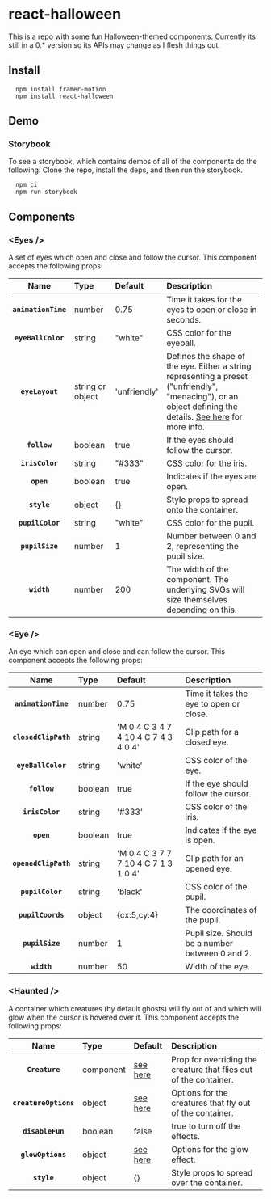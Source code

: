 # react-halloween

This is a repo with some fun Halloween-themed components. Currently its still in a 0.\* version so its APIs may change as I flesh things out.

## Install

```
  npm install framer-motion
  npm install react-halloween
```

## Demo

### Storybook

To see a storybook, which contains demos of all of the components do the following: Clone the repo, install the deps, and then run the storybook.

```
  npm ci
  npm run storybook
```

## Components

### &lt;Eyes />

A set of eyes which open and close and follow the cursor. This component accepts the following props:

|        Name         | Type             | Default      | Description                                                                                                                                                                                                                                     |
| :-----------------: | :--------------- | :----------- | :---------------------------------------------------------------------------------------------------------------------------------------------------------------------------------------------------------------------------------------------- |
| **`animationTime`** | number           | 0.75         | Time it takes for the eyes to open or close in seconds.                                                                                                                                                                                         |
| **`eyeBallColor`**  | string           | "white"      | CSS color for the eyeball.                                                                                                                                                                                                                      |
|   **`eyeLayout`**   | string or object | 'unfriendly' | Defines the shape of the eye. Either a string representing a preset ("unfriendly", "menacing"), or an object defining the details. [See here](https://github.com/patorjk/react-halloween/blob/main/src/components/Eyes/Eyes.jsx) for more info. |
|    **`follow`**     | boolean          | true         | If the eyes should follow the cursor.                                                                                                                                                                                                           |
|   **`irisColor`**   | string           | "#333"       | CSS color for the iris.                                                                                                                                                                                                                         |
|     **`open`**      | boolean          | true         | Indicates if the eyes are open.                                                                                                                                                                                                                 |
|     **`style`**     | object           | {}           | Style props to spread onto the container.                                                                                                                                                                                                       |
|  **`pupilColor`**   | string           | "white"      | CSS color for the pupil.                                                                                                                                                                                                                        |
|   **`pupilSize`**   | number           | 1            | Number between 0 and 2, representing the pupil size.                                                                                                                                                                                            |
|     **`width`**     | number           | 200          | The width of the component. The underlying SVGs will size themselves depending on this.                                                                                                                                                         |

### &lt;Eye />

An eye which can open and close and can follow the cursor.
This component accepts the following props:

|         Name         | Type    | Default                              | Description                                     |
| :------------------: | :------ | :----------------------------------- | :---------------------------------------------- |
| **`animationTime`**  | number  | 0.75                                 | Time it takes the eye to open or close.         |
| **`closedClipPath`** | string  | 'M 0 4 C 3 4 7 4 10 4 C 7 4 3 4 0 4' | Clip path for a closed eye.                     |
|  **`eyeBallColor`**  | string  | 'white'                              | CSS color of the eye.                           |
|     **`follow`**     | boolean | true                                 | If the eye should follow the cursor.            |
|   **`irisColor`**    | string  | '#333'                               | CSS color of the iris.                          |
|      **`open`**      | boolean | true                                 | Indicates if the eye is open.                   |
| **`openedClipPath`** | string  | 'M 0 4 C 3 7 7 7 10 4 C 7 1 3 1 0 4' | Clip path for an opened eye.                    |
|   **`pupilColor`**   | string  | 'black'                              | CSS color of the pupil.                         |
|  **`pupilCoords`**   | object  | {cx:5,cy:4}                          | The coordinates of the pupil.                   |
|   **`pupilSize`**    | number  | 1                                    | Pupil size. Should be a number between 0 and 2. |
|     **`width`**      | number  | 50                                   | Width of the eye.                               |

### &lt;Haunted />

A container which creatures (by default ghosts) will fly out of and which will glow when the cursor is hovered over it.
This component accepts the following props:

|         Name          | Type      | Default                                                                                             | Description                                                       |
| :-------------------: | :-------- | :-------------------------------------------------------------------------------------------------- | :---------------------------------------------------------------- |
|    **`Creature`**     | component | [see here](https://github.com/patorjk/react-halloween/blob/main/src/stories/Haunted.stories.jsx)    | Prop for overriding the creature that flies out of the container. |
| **`creatureOptions`** | object    | [see here](https://github.com/patorjk/react-halloween/blob/main/src/components/Haunted/Haunted.jsx) | Options for the creatures that fly out of the container.          |
|   **`disableFun`**    | boolean   | false                                                                                               | true to turn off the effects.                                     |
|   **`glowOptions`**   | object    | [see here](https://github.com/patorjk/react-halloween/blob/main/src/components/Haunted/Haunted.jsx) | Options for the glow effect.                                      |
|      **`style`**      | object    | {}                                                                                                  | Style props to spread over the container.                         |
